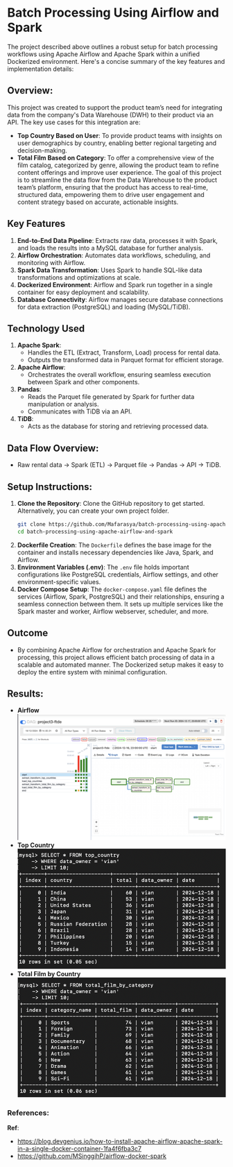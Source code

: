 # Batch Processing Using Airflow and Spark
The project described above outlines a robust setup for batch processing workflows using Apache Airflow and Apache Spark within a unified Dockerized environment. Here's a concise summary of the key features and implementation details:

## Overview:
This project was created to support the product team’s need for integrating data from the company's Data Warehouse (DWH) to their product via an API. The key use cases for this integration are:
- **Top Country Based on User**: To provide product teams with insights on user demographics by country, enabling better regional targeting and decision-making.
- **Total Film Based on Category**: To offer a comprehensive view of the film catalog, categorized by genre, allowing the product team to refine content offerings and improve user experience.
The goal of this project is to streamline the data flow from the Data Warehouse to the product team’s platform, ensuring that the product has access to real-time, structured data, empowering them to drive user engagement and content strategy based on accurate, actionable insights.

## Key Features
1. **End-to-End Data Pipeline**: Extracts raw data, processes it with Spark, and loads the results into a MySQL database for further analysis.
2. **Airflow Orchestration**: Automates data workflows, scheduling, and monitoring with Airflow.
3. **Spark Data Transformation**: Uses Spark to handle SQL-like data transformations and optimizations at scale.
4. **Dockerized Environment**: Airflow and Spark run together in a single container for easy deployment and scalability.
5. **Database Connectivity**: Airflow manages secure database connections for data extraction (PostgreSQL) and loading (MySQL/TiDB).

## Technology Used
1. **Apache Spark**:
    - Handles the ETL (Extract, Transform, Load) process for rental data.
    - Outputs the transformed data in Parquet format for efficient storage.
2. **Apache Airflow**:
    - Orchestrates the overall workflow, ensuring seamless execution between Spark and other components.
3. **Pandas**:
    - Reads the Parquet file generated by Spark for further data manipulation or analysis.
    - Communicates with TiDB via an API.
4. **TiDB**:
    - Acts as the database for storing and retrieving processed data.

## Data Flow Overview:
- Raw rental data → Spark (ETL) → Parquet file → Pandas → API → TiDB.

## Setup Instructions:
1. **Clone the Repository**:
Clone the GitHub repository to get started. Alternatively, you can create your own project folder.
    ``` bash
    git clone https://github.com/Mafarasya/batch-processing-using-apache-airflow-and-spark.git
    cd batch-processing-using-apache-airflow-and-spark
    ```
2. **Dockerfile Creation**:
The `Dockerfile` defines the base image for the container and installs necessary dependencies like Java, Spark, and Airflow.
3. **Environment Variables (.env)**:
The `.env` file holds important configurations like PostgreSQL credentials, Airflow settings, and other environment-specific values.
4. **Docker Compose Setup**:
The `docker-compose.yaml` file defines the services (Airflow, Spark, PostgreSQL) and their relationships, ensuring a seamless connection between them. It sets up multiple services like the Spark master and worker, Airflow webserver, scheduler, and more.

## Outcome
- By combining Apache Airflow for orchestration and Apache Spark for processing, this project allows efficient batch processing of data in a scalable and automated manner. The Dockerized setup makes it easy to deploy the entire system with minimal configuration.

## Results:
- **Airflow**
![Airflow](images/airflow-results.png)
- **Top Country**
![Top Country](images/top_country.png)
- **Total Film by Country**
![Total Film by Country](images/total_film_by_country.png)

### References:
**Ref**: 
- https://blog.devgenius.io/how-to-install-apache-airflow-apache-spark-in-a-single-docker-container-1fa4f6fba3c7
- https://github.com/MSinggihP/airflow-docker-spark